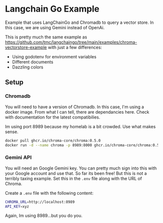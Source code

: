# Langchain Go Example

Example that uses LangChainGo and Chromadb to query a vector store.
In this case, we are using Gemini instead of OpenAi.

This is pretty much the same example as https://github.com/tmc/langchaingo/tree/main/examples/chroma-vectorstore-example with just a few differences:

- Using godotenv for environment variables
- Different documents
- Dazzling colors

## Setup

### Chromadb

You will need to have a version of Chromadb. In this case, I'm using a docker image.  From what I can tell, there are dependancies here.  Check with documentation for the latest compatibilies.

Im using port 8989 because my homelab is a bit crowded.  Use what makes sense.

```bash
docker pull ghcr.io/chroma-core/chroma:0.5.0
docker run -d --name chroma -p 8989:8000 ghcr.io/chroma-core/chroma:0.5.0
```

### Gemini API

You will need an Google Gemini key. You can pretty much sign into this with your Google account and
use that.  So far its been free!  But this is not a terribly taxing example.
Set this in the `.env` file along with the URL of Chroma.  

Create a `.env` file with the following content:

```bash
CHROMA_URL=http://localhost:8989
API_KEY=xyz
```

Again, Im using 8989...but you do you.




